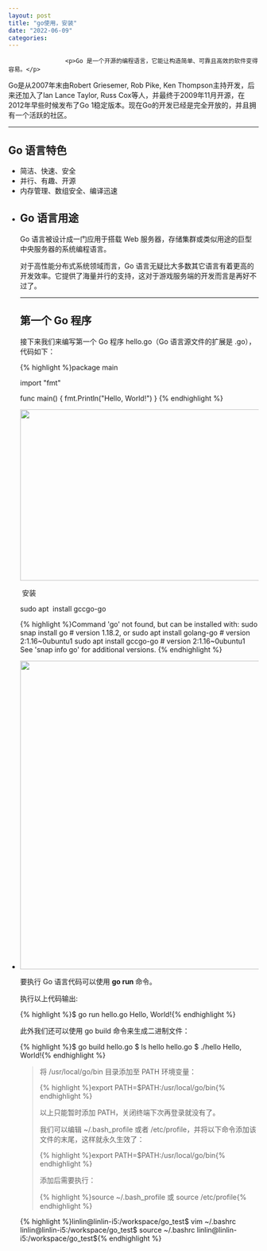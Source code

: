 ```yaml
---
layout: post
title: "go使用，安装"
date: "2022-06-09"
categories: 
---
```


                    <p>Go 是一个开源的编程语言，它能让构造简单、可靠且高效的软件变得容易。</p> 
<p>Go是从2007年末由Robert Griesemer, Rob Pike, Ken Thompson主持开发，后来还加入了Ian Lance Taylor, Russ Cox等人，并最终于2009年11月开源，在2012年早些时候发布了Go 1稳定版本。现在Go的开发已经是完全开放的，并且拥有一个活跃的社区。</p> 
<hr>
<h2>Go 语言特色</h2> 
<ul>
<li>简洁、快速、安全</li>
<li>并行、有趣、开源</li>
<li>内存管理、数组安全、编译迅速</li>
<li> <h2>Go 语言用途</h2> <p>Go 语言被设计成一门应用于搭载 Web 服务器，存储集群或类似用途的巨型中央服务器的系统编程语言。</p> <p>对于高性能分布式系统领域而言，Go 语言无疑比大多数其它语言有着更高的开发效率。它提供了海量并行的支持，这对于游戏服务端的开发而言是再好不过了。</p> 
  <hr>
<h2>第一个 Go 程序</h2> <p>接下来我们来编写第一个 Go 程序 hello.go（Go 语言源文件的扩展是 .go），代码如下：</p> {% highlight %}package main

import "fmt"

func main() {
   fmt.Println("Hello, World!")
}
{% endhighlight %} <p><img alt="" height="344" src="https://img-blog.csdnimg.cn/3e8a465e3bae46a5b0c3c8f9710d597b.png" width="595"></p> <p> 安装</p> <p>sudo apt  install gccgo-go</p> {% highlight %}Command 'go' not found, but can be installed with:
sudo snap install go         # version 1.18.2, or
sudo apt  install golang-go  # version 2:1.16~0ubuntu1
sudo apt  install gccgo-go   # version 2:1.16~0ubuntu1
See 'snap info go' for additional versions.
{% endhighlight %} </li>
<li> <p><img alt="" height="620" src="https://img-blog.csdnimg.cn/b19b69f8752d492b9ab6257a02ed6221.png" width="1114"></p> <p>要执行 Go 语言代码可以使用 <strong>go run </strong>命令。</p> <p>执行以上代码输出:</p> {% highlight %}$ go run hello.go 
Hello, World!{% endhighlight %} <p>此外我们还可以使用 go build 命令来生成二进制文件：</p> {% highlight %}$ go build hello.go 
$ ls
hello    hello.go
$ ./hello 
Hello, World!{% endhighlight %} <p></p> 
  <blockquote> 
   <p>将 /usr/local/go/bin 目录添加至 PATH 环境变量：</p> 
   {% highlight %}export PATH=$PATH:/usr/local/go/bin{% endhighlight %} 
   <p>以上只能暂时添加 PATH，关闭终端下次再登录就没有了。</p> 
   <p>我们可以编辑 ~/.bash_profile 或者 /etc/profile，并将以下命令添加该文件的末尾，这样就永久生效了：</p> 
   {% highlight %}export PATH=$PATH:/usr/local/go/bin{% endhighlight %} 
   <p>添加后需要执行：</p> 
   {% highlight %}source ~/.bash_profile
或
source /etc/profile{% endhighlight %} 
  </blockquote> {% highlight %}linlin@linlin-i5:/workspace/go_test$ vim ~/.bashrc
linlin@linlin-i5:/workspace/go_test$ source ~/.bashrc
linlin@linlin-i5:/workspace/go_test${% endhighlight %} <p></p> </li>
</ul>
                
